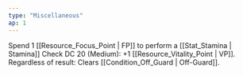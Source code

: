```yaml
---
type: "Miscellaneous"
ap: 1
---
```


Spend 1 [[Resource_Focus_Point | FP]] to perform a [[Stat_Stamina | Stamina]] Check DC 20 (Medium): +1 [[Resource_Vitality_Point | VP]]. Regardless of result: Clears [[Condition_Off_Guard | Off-Guard]].

